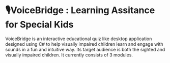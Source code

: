 # 🎙️VoiceBridge : Learning Assitance for Special Kids
VoiceBridge is an interactive educational quiz like desktop application designed using C# to help visually impaired children learn and engage with sounds in a fun and intuitive way. Its target audience is both the sighted and visually impaired children. It currently consists of 3 modules.

